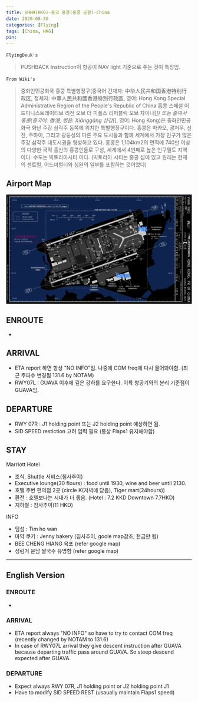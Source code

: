 ```yaml
---
title: VHHH(HKG)-중국 홍콩(홍콩 공항)-China
date: 2020-08-30
categories: [Flying]
tags: [China, HKG]
pin:
---
```

`FlyingDeuk's`
>PUSHBACK Instruction이 항공이 NAV light 기준으로 주는 것이 특징임.

`From Wiki's`
>중화인민공화국 홍콩 특별행정구(중국어 간체자: 中华人民共和国香港特别行政区, 정체자: 中華人民共和國香港特別行政區, 영어: Hong Kong Special Administrative Region of the People's Republic of China 홍콩 스페셜 어드미니스트레이티브 리전 오브 더 피플스 리퍼블릭 오브 차이나[*]) 또는 줄여서 홍콩(중국어: 香港, 병음: Xiānggǎng 샹강[*], 영어: Hong Kong)은 중화인민공화국 화난 주강 삼각주 동쪽에 위치한 특별행정구이다. 홍콩은 마카오, 광저우, 선전, 주하이, 그리고 광둥성의 다른 주요 도시들과 함께 세계에서 가장 인구가 많은 주강 삼각주 대도시권을 형성하고 있다. 홍콩은 1,104km2의 면적에 740만 이상의 다양한 국적 출신의 홍콩인들로 구성, 세계에서 4번째로 높은 인구밀도 지역이다. 수도는 빅토리아시티 이다. (빅토리아 시티는 홍콩 섬에 있고 원래는 현재의 센트럴, 어드미럴티와 셩완의 일부를 포함하는 것이었다)

## Airport Map
![hkg](/img/flying/airport/hkg_ap.jpg)

## ENROUTE
-

## ARRIVAL
- ETA report 하면 항상 "NO INFO"임. 나중에 COM freq에 다시 물어봐야함. (최근 주파수 변경됨 131.6 by NOTAM)
- RWY07L : GUAVA 이후에 깊은 강하를 요구한다. 이륙 항공기와의 분리 기준점이 GUAVA임.


## DEPARTURE
- RWY 07R : J1 holding point 또는 J2 holding point 예상하면 됨.
- SID SPEED restiction 고려 입력 필요 (통상 Flaps1 유지해야함)

## STAY  
Marriott Hotel
- 조식, Shuttle 서비스(침사추이)
- Executive lounge(30 flours) : food until 1930, wine and beer until 2130.
- 호텔 주변 편의점 2곳 (circle K(저녁에 닫음), Tiger mart(24hours))
- 환전 : 호텔보다는 시내가 더 좋음. (Hotel : 7.2 KKD Downtown 7.7HKD)
- 지하철 : 침사추이(11 HKD)

INFO
- 딤섬 : Tim ho wan
- 마약 쿠키 : Jenny bakery (침사추이, goole map참조, 현금만 됨)
- BEE CHENG HIANG 육포 (refer google map)
- 성림거 운남 쌀국수 유명함 (refer google map)

------
## English Version

### ENROUTE
-

### ARRIVAL
- ETA report always "NO INFO" so have to try to contact COM freq (recently changed by NOTAM to 131.6)
- In case of RWY07L arrival they give descent instruction after GUAVA because departing traffic pass around GUAVA. So steep descend expected after GUAVA.



### DEPARTURE
- Expect always RWY 07R, J1 holding point or J2 holding point J1
- Have to modify SID SPEED REST (usaually maintain Flaps1 speed)
